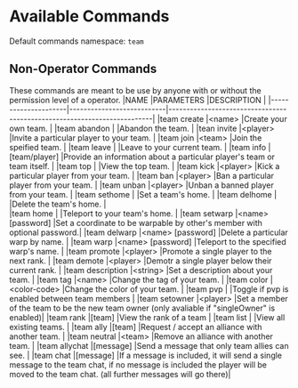 # Available Commands
Default commands namespace: `team`

## Non-Operator Commands 
These commands are meant to be use by anyone with or without the permission level of a operator.
|NAME                 |PARAMETERS                 |DESCRIPTION                                                              |
|---------------------|---------------------------|-------------------------------------------------------------------------|
|team create          |\<name\>                   |Create your own team.                                                    |
|team abandon         |                           |Abandon the team.                                                        |
|tean invite          |\<player\>                 |Invite a particular player to your team.                                 |
|team join            |\<team\>                   |Join the speified team.                                                  |
|team leave           |                           |Leave to your current team.                                              |
|team info            |[team/player]              |Provide an information about a particular player's team or team itself.  |
|team top             |                           |View the top team.                                                       |
|team kick            |\<player\>                 |Kick a particular player from your team.                                 |
|team ban             |\<player\>                 |Ban a particular player from your team.                                  |
|team unban           |\<player\>                 |Unban a banned player from your team.                                    |
|team sethome         |                           |Set a team's home.                                                       |
|team delhome         |                           |Delete the team's home.                                                  |                                                                                        
|team home            |                           |Teleport to your team's home.                                            |
|team setwarp         |\<name\> [password]        |Set a coordinate to be warpable by other's member with optional password.|
|team delwarp         |\<name\> [password]        |Delete a particular warp by name.                                        |
|team warp            |\<name\> [password]        |Teleport to the specified warp's name.                                   |
|team promote         |\<player\>                 |Promote a single player to the next rank.                                |
|team demote          |\<player\>                 |Demotr a single player below their current rank.                         |
|team description     |\<string\>                 |Set a description about your team.                                       |
|team tag             |\<name\>                   |Change the tag of your team.                                             |
|team color           |\<color-code\>             |Change the color of your team.                                           |
|team pvp             |                           |Toggle if pvp is enabled between team members                            |
|team setowner        |\<player\>                 |Set a member of the team to be the new team owner (only avaliable if "singleOwner" is enabled)|
|team rank            |[team]                     |View the rank of a team                                                  |
|team list            |                           |View all existing teams.                                                 |
|team ally            |[team]                     |Request / accept an alliance with another team.                          |
|team neutral         |\<team\>                   |Remove an alliance with another team.                                    |
|team allychat        |[message]                  |Send a message that only team allies can see.                            |
|team chat            |[message]                  |If a message is included, it will send a single message to the team chat, if no message is included the player will be moved to the team chat. (all further messages will go there)|